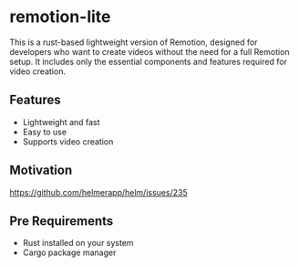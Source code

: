 # remotion-lite
This is a rust-based lightweight version of Remotion, designed for developers who want to create videos without the need for a full Remotion setup. It includes only the essential components and features required for video creation.

## Features
- Lightweight and fast
- Easy to use
- Supports video creation

## Motivation
https://github.com/helmerapp/helm/issues/235

## Pre Requirements
- Rust installed on your system
- Cargo package manager
